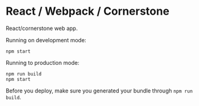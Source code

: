 # React / Webpack / Cornerstone

React/cornerstone web app.

Running on development mode:
```
npm start
```

Running to production mode:
```
npm run build
npm start
```

Before you deploy, make sure you generated your bundle through `npm run build`.
